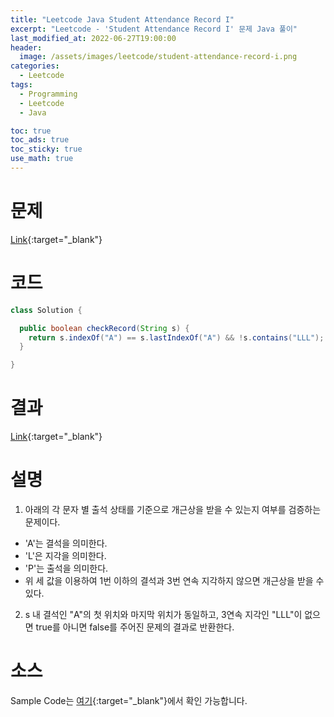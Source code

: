 ```yaml
---
title: "Leetcode Java Student Attendance Record I"
excerpt: "Leetcode - 'Student Attendance Record I' 문제 Java 풀이"
last_modified_at: 2022-06-27T19:00:00
header:
  image: /assets/images/leetcode/student-attendance-record-i.png
categories:
  - Leetcode
tags:
  - Programming
  - Leetcode
  - Java

toc: true
toc_ads: true
toc_sticky: true
use_math: true
---
```

# 문제
[Link](https://leetcode.com/problems/student-attendance-record-i/){:target="_blank"}

# 코드
```java
class Solution {

  public boolean checkRecord(String s) {
    return s.indexOf("A") == s.lastIndexOf("A") && !s.contains("LLL");
  }

}
```

# 결과
[Link](https://leetcode.com/submissions/detail/732456688/){:target="_blank"}

# 설명
1. 아래의 각 문자 별 출석 상태를 기준으로 개근상을 받을 수 있는지 여부를 검증하는 문제이다.
- 'A'는 결석을 의미한다.
- 'L'은 지각을 의미한다.
- 'P'는 출석을 의미한다.
- 위 세 값을 이용하여 1번 이하의 결석과 3번 연속 지각하지 않으면 개근상을 받을 수 있다.

2. s 내 결석인 "A"의 첫 위치와 마지막 위치가 동일하고, 3연속 지각인 "LLL"이 없으면 true를 아니면 false를 주어진 문제의 결과로 반환한다.

# 소스
Sample Code는 [여기](https://github.com/GracefulSoul/leetcode/blob/master/src/main/java/gracefulsoul/problems/StudentAttendanceRecordI.java){:target="_blank"}에서 확인 가능합니다.
